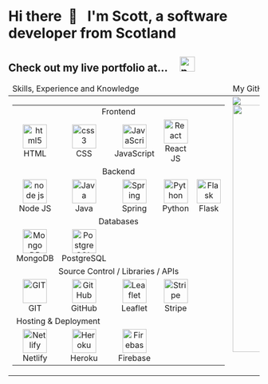 <h1 align="left"> Hi there &nbsp;👋 &nbsp;  I'm Scott, a software developer from Scotland</h1>

## <span>Check out my live portfolio at... &nbsp; &nbsp; [<img alt="portfolio" src="https://img.shields.io/badge/scottjohnston.dev-portfolio-orange?style=plastic&for-the-badge" height="30" />](https://scottjohnston.dev/) </span>

<table>
    <thead>
        <tr>
            <td>
                Skills, Experience and Knowledge
            </td>
            <td>
                My GitHub Stats and Details
            </td>
        </tr>
    </thead>
    <tbody>
        <tr>
            <td valign="top">
                <table>
                    <tbody>
                        <tr>
                            <td colspan="5" align="center">Frontend</td>
                        </tr>
                        <tr>
                            <td align="center" width="96">
                                <img src="https://upload.wikimedia.org/wikipedia/commons/8/82/Devicon-html5-plain.svg"
                                    width="48" height="48" alt="html5" />
                                <br>HTML
                            </td>
                            <td align="center" width="96">
                                <img src="https://upload.wikimedia.org/wikipedia/commons/6/62/CSS3_logo.svg"
                                    width="48" height="48" alt="css3" />
                                <br>CSS
                            </td>
                            <td align="center" width="96">
                                <img src="https://upload.wikimedia.org/wikipedia/commons/9/99/Unofficial_JavaScript_logo_2.svg"
                                    width="48" height="48" alt="JavaScript" />
                                <br>JavaScript
                            </td>
                            <td align="center" width="96">
                                <img src="https://brandlogos.net/wp-content/uploads/2020/09/react-logo.png"
                                    width="48" height="48" alt="React" />
                                <br>React JS
                            </td>
                            <td></td>
                        </tr>
                        <tr>
                            <td colspan="5" align="center">Backend</td>
                        </tr>
                        <tr>
                            <td align="center" width="96">
                                <img src="https://nodejs.org/static/images/logo-hexagon-card.png" width="48"
                                    height="48" alt="node js" />
                                <br>Node JS
                            </td>
                            <td align="center" width="96">
                                <img src="https://seeklogo.com/images/J/java-logo-7F8B35BAB3-seeklogo.com.png"
                                    width="48" height="48" alt="Java" />
                                <br>Java
                            </td>
                            <td align="center" width="96">
                                <img src="https://spring.io/images/projects/spring-edf462fec682b9d48cf628eaf9e19521.svg"
                                    width="48" height="48" alt="Spring" />
                                <br>Spring
                            </td>
                            <td align="center" width="96">
                                <img src="https://upload.wikimedia.org/wikipedia/commons/c/c3/Python-logo-notext.svg"
                                    width="48" height="48" alt="Python" />
                                <br>Python
                            </td>
                            <td align="center" width="96">
                                <img src="https://flask.palletsprojects.com/en/2.0.x/_static/flask-icon.png"
                                    width="48" height="48" alt="Flask" />
                                <br>Flask
                            </td>
                        </tr>
        </tr>
        <tr>
            <td colspan="5" align="center">Databases</td>
        </tr>
        <tr>
            <td align="center" width="96">
                <img src="https://upload.wikimedia.org/wikipedia/commons/thumb/f/f9/Antu_mongodb.svg/512px-Antu_mongodb.svg.png"
                    width="48" height="48" alt="Mongo DB" />
                <br>MongoDB
            </td>
            <td align="center" width="96">
                <img src="https://upload.wikimedia.org/wikipedia/commons/2/29/Postgresql_elephant.svg" width="48"
                    height="48" alt="PostgreSQL" />
                <br>PostgreSQL
            </td>
            <td></td>
            <td></td>
            <td></td>
        </tr>
        <tr>
            <td colspan="5" align="center">Source Control / Libraries / APIs</td>
        </tr>
        <tr>
            <td align="center" width="96">
                <img src="https://upload.wikimedia.org/wikipedia/commons/thumb/3/3f/Git_icon.svg/1200px-Git_icon.svg.png"
                    width="48" height="48" alt="GIT" />
                <br>GIT
            </td>
            <td align="center" width="96">
                <img src="https://upload.wikimedia.org/wikipedia/commons/9/91/Octicons-mark-github.svg" width="48"
                    height="48" alt="GitHub" />
                <br>GitHub
            </td>
            <td align="center" width="96">
                <img src="https://symbols-electrical.getvecta.com/stencil_87/13_leaflet-icon.1fe2a33223.svg"
                    width="48" height="48" alt="Leaflet" />
                <br>Leaflet
            </td>
            <td align="center" width="96">
                <img src="https://upload.wikimedia.org/wikipedia/commons/b/ba/Stripe_Logo%2C_revised_2016.svg"
                    width="48" height="48" alt="Stripe" />
                <br>Stripe
            </td>
            <td></td>
        <tr>
            <td colspan="5">Hosting & Deployment</td>
        </tr>
        <tr>
            <td align="center" width="96">
                <img src="https://www.netlify.com/img/press/logos/logomark.png" width="48" height="48"
                    alt="Netlify" />
                <br>Netlify
            </td>
            <td align="center" width="96">
                <img src="https://uploads.sitepoint.com/wp-content/uploads/2016/04/1461122387heroku-logo.jpg"
                    width="48" height="48" alt="Heroku" />
                <br>Heroku
            </td>
            <td align="center" width="96">
                <img src="https://4.bp.blogspot.com/-rtNRVM3aIvI/XJX_U07Z-II/AAAAAAAAJXY/YpdOo490FTgdKOxM4qDG-2-EzcNFAWkKACK4BGAYYCw/s1600/logo%2Bfirebase%2Bicon.png"
                    width="48" height="48" alt="Firebase" />
                <br>Firebase
            </td>
            <td></td>
            <td></td>
        </tr>
    </tbody>
</table>
</td>
<td valign="top">
    <img
        src="https://github-readme-stats.vercel.app/api?username=sj47&show_icons=true&theme=react&count_private=true&include_all_commits=true">
    <br>
    <img src="https://github-readme-stats.vercel.app/api/top-langs/?username=sj47&theme=blue-green" width="495">
</td>
</tr>
</tbody>
</table>
